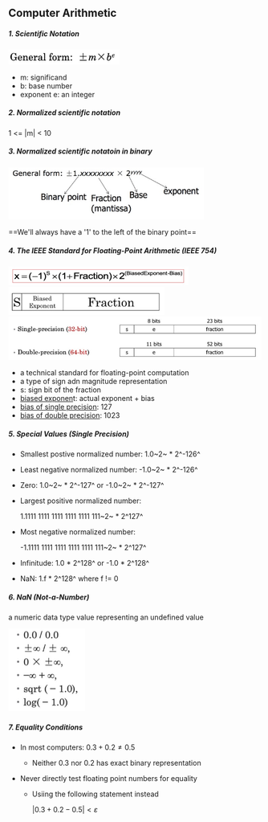 ## Computer Arithmetic

##### 1. Scientific Notation

<img src="assets/image-20230315001041628.png" alt="image-20230315001041628" style="zoom:67%;" />

-   m: significand
-   b: base number
-   exponent e: an integer



##### 2. Normalized scientific notation

1 <= |m| < 10



##### 3. Normalized scientific notatoin in binary

<img src="assets/image-20230315001208427.png" alt="image-20230315001208427" style="zoom:67%;" />

==We'll always have a '1' to the left of the binary point==



##### 4. The IEEE Standard for Floating-Point Arithmetic (IEEE 754)

<img src="assets/image-20230315001412212.png" alt="image-20230315001412212" style="zoom:50%;" />

<img src="assets/image-20230315001535129.png" alt="image-20230315001535129" style="zoom:65%;" />

<img src="assets/image-20230315001548044.png" alt="image-20230315001548044" style="zoom:75%;" />

-   a technical standard for floating-point computation
-   a type of sign adn magnitude representation
-   s: sign bit of the fraction
-   <u>biased exponen</u>t: actual exponent + bias
-   <u>bias of single precision</u>: 127
-   <u>bias of double precision</u>: 1023



##### 5. Special Values (Single Precision)

-   Smallest postive normalized number: 1.0~2~ * 2^-126^

-   Least negative normalized number: -1.0~2~ * 2^-126^

-   Zero: 1.0~2~ * 2^-127^ or -1.0~2~ * 2^-127^

-   Largest positive normalized number:

    1.1111 1111 1111 1111 1111 111~2~ * 2^127^

-   Most negative normalized number:

    -1.1111 1111 1111 1111 1111 111~2~ * 2^127^

-   Infinitude: 1.0 * 2^128^ or -1.0 * 2^128^

-   NaN: 1.f * 2^128^ where f != 0



##### 6. NaN (Not-a-Number)

a numeric data type value representing an undefined value

<img src="assets/image-20230315002410433.png" alt="image-20230315002410433" style="zoom:67%;" />

##### 7. Equality Conditions

-   In most computers: $0.3 + 0.2 \neq 0.5$

    -   Neither 0.3 nor 0.2 has exact binary representation

-   Never directly test floating point numbers for equality

    -   Usiing the following statement instead

        $|0.3 + 0.2 - 0.5| < \varepsilon$











